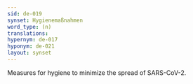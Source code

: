 ```yaml
---
sid: de-019
synset: Hygienemaßnahmen
word_type: (n)
translations: 
hypernym: de-017
hyponym: de-021
layout: synset
---
```

Measures for hygiene to minimize the spread of SARS-CoV-2.